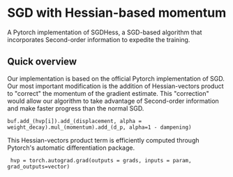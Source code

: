 # SGD with Hessian-based momentum

A Pytorch implementation of SGDHess, a SGD-based algorithm that incorporates Second-order information to expedite the training.

## Quick overview

Our implementation is based on the official Pytorch implementation of SGD. Our most important modification is the addition of Hessian-vectors product to "correct" the momentum of the gradient estimate. This "correction" would allow our algorithm to take advantage of Second-order information and make faster progress than the normal SGD. 

```python3
buf.add_(hvp[i]).add_(displacement, alpha = weight_decay).mul_(momentum).add_(d_p, alpha=1 - dampening)
```
This Hessian-vectors product term is efficiently computed through Pytorch's automatic differentiation package.
```python3
 hvp = torch.autograd.grad(outputs = grads, inputs = param, grad_outputs=vector)
```

